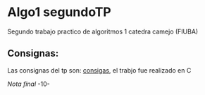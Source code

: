 # Algo1 segundoTP

Segundo trabajo practico de algoritmos 1 catedra camejo (FIUBA)

## Consignas:
Las consignas del tp son: [consigas](https://github.com/Santiago-Henseler/Algo1-segundoTP/blob/main/Algo1_2023_1C_TP2.pdf), el trabjo fue realizado en C


*Nota final* -10-
